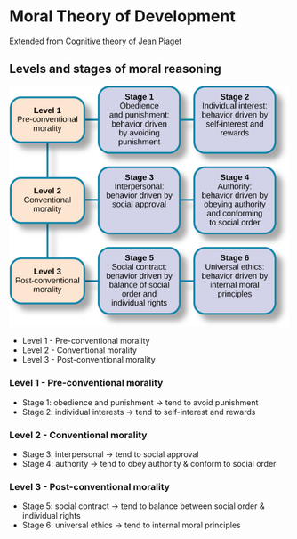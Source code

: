 # Moral Theory of Development

Extended from [Cognitive theory](../jean-piaget/cognitive-theory/README.md) of [Jean Piaget](../jean-piaget/README.md)

## Levels and stages of moral reasoning

![](stages-of-moral-reasoning.png)

- Level 1 - Pre-conventional morality
- Level 2 - Conventional morality
- Level 3 - Post-conventional morality

### Level 1 - Pre-conventional morality

- Stage 1: obedience and punishment -> tend to avoid punishment
- Stage 2: individual interests -> tend to self-interest and rewards

### Level 2 - Conventional morality

- Stage 3: interpersonal -> tend to social approval
- Stage 4: authority -> tend to obey authority & conform to social order

### Level 3 - Post-conventional morality

- Stage 5: social contract -> tend to balance between social order & individual rights
- Stage 6: universal ethics -> tend to internal moral principles